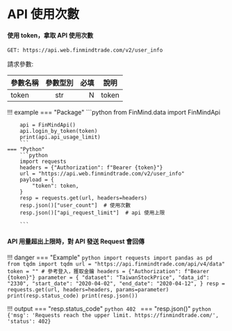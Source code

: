 # API 使用次數

#### 使用 token，拿取 API 使用次數

```
GET: https://api.web.finmindtrade.com/v2/user_info

```

請求參數:

參數名稱       | 參數型別  | 必填	| 說明
--------------|:-----:|-----:|------------------------
token         | str |  N | token


!!! example
    === "Package"
        ```python
        from FinMind.data import FinMindApi

        api = FinMindApi()
        api.login_by_token(token)
        print(api.api_usage_limit)
        ```
    === "Python"
        ```python
        import requests
        headers = {"Authorization": f"Bearer {token}"}
        url = "https://api.web.finmindtrade.com/v2/user_info"
        payload = {
            "token": token,
        }
        resp = requests.get(url, headers=headers)
        resp.json()["user_count"]  # 使用次數
        resp.json()["api_request_limit"]  # api 使用上限

        ```

#### API 用量超出上限時，對 API 發送 Request 會回傳

!!! danger
    === "Example"
        ```python
        import requests
        import pandas as pd
        from tqdm import tqdm
        url = "https://api.finmindtrade.com/api/v4/data"
        token = "" # 參考登入，獲取金鑰
        headers = {"Authorization": f"Bearer {token}"}
        parameter = {
            "dataset": "TaiwanStockPrice",
            "data_id": "2330",
            "start_date": "2020-04-02",
            "end_date": "2020-04-12",
        }
        resp = requests.get(url, headers=headers, params=parameter)
        print(resp.status_code)
        print(resp.json())
        ```

!!! output
    === "resp.status_code"
        ```python
        402
        ```
    === "resp.json()"
        ```python
        {'msg': 'Requests reach the upper limit. https://finmindtrade.com/', 'status': 402}
        ```
